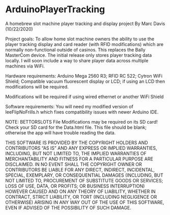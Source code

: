 # ArduinoPlayerTracking
A homebrew slot machine player tracking and display project
By Marc Davis (10/22/2020)

  Project goals: To allow home slot machine owners the ability to use the player tracking
  display and card reader (with RFID modifications) which are normally non-functional
  outside of casinos. This replaces the Bally MasterCom device. The initial release only stores
  player tracking data locally. I will soon include a way to share player data across
  multiple machines via WiFi.

  Hardware requirements: Arduino Mega 2560 R3; RFID RC 522; Cytron WiFi Shield; Compatible
  vacuum fluorescent display or LCD; if using an LCD then modifications will be required.

  Modifications will be required if using wired ethernet or another WiFi Shield

  Software requirements: You will need my modified version of IeeFlipNoFrills.h which fixes
  compatibility issues with newer Arduino IDE.

  NOTE: BETTORSLOTS File Modifications may be required on its SD card! Check your SD card
  for the Data.html file. This file should be blank; otherwise the app will have trouble
  reading the data.

  THIS SOFTWARE IS PROVIDED BY THE COPYRIGHT HOLDERS AND CONTRIBUTORS “AS IS” AND ANY EXPRESS
  OR IMPLIED WARRANTIES, INCLUDING, BUT NOT LIMITED TO, THE IMPLIED WARRANTIES OF MERCHANTABILITY
  AND FITNESS FOR A PARTICULAR PURPOSE ARE DISCLAIMED. IN NO EVENT SHALL THE COPYRIGHT OWNER OR
  CONTRIBUTORS BE LIABLE FOR ANY DIRECT, INDIRECT, INCIDENTAL, SPECIAL, EXEMPLARY, OR CONSEQUENTIAL
  DAMAGES (INCLUDING, BUT NOT LIMITED TO, PROCUREMENT OF SUBSTITUTE GOODS OR SERVICES; LOSS OF USE,
  DATA, OR PROFITS; OR BUSINESS INTERRUPTION) HOWEVER CAUSED AND ON ANY THEORY OF LIABILITY, WHETHER
  IN CONTRACT, STRICT LIABILITY, OR TORT (INCLUDING NEGLIGENCE OR OTHERWISE) ARISING IN ANY WAY OUT
  OF THE USE OF THIS SOFTWARE, EVEN IF ADVISED OF THE POSSIBILITY OF SUCH DAMAGE.

